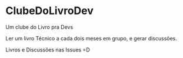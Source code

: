 # ClubeDoLivroDev

Um clube do Livro pra Devs

Ler um livro Técnico a cada dois meses em grupo, e gerar discussões.

Livros e Discussões nas Issues =D
